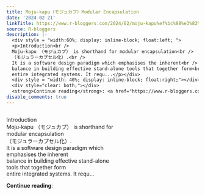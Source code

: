 ```yaml
---
title: Moju-kapu（モジュカプ）Modular Encapsulation
date: '2024-02-21'
linkTitle: https://www.r-bloggers.com/2024/02/moju-kapu%ef%bc%88%e3%83%a2%e3%82%b8%e3%83%a5%e3%82%ab%e3%83%97%ef%bc%89modular-encapsulation/
source: R-bloggers
description: |-
  <div style = "width:60%; display: inline-block; float:left; ">
  <p>Introduction<br />
  Moju-kapu （モジュカプ） is shorthand for modular encapsulation<br />
  （モジュラーカプセル化）.<br />
  It is a software design paradigm which emphasises the inherent<br />
  balance in building effective stand-alone tools that together form<br />
  entire integrated systems. It requ...</p></div>
  <div style = "width: 40%; display: inline-block; float:right;"></div>
  <div style="clear: both;"></div>
  <strong>Continue reading</strong>: <a href="https://www.r-bloggers.com/2024/02/moju-kapu%ef%bc%88%e3%83%a2%e3%82%b8%e3%83%a5 ...
disable_comments: true
---
```

<div style = "width:60%; display: inline-block; float:left; ">
<p>Introduction<br />
Moju-kapu （モジュカプ） is shorthand for modular encapsulation<br />
（モジュラーカプセル化）.<br />
It is a software design paradigm which emphasises the inherent<br />
balance in building effective stand-alone tools that together form<br />
entire integrated systems. It requ...</p></div>
<div style = "width: 40%; display: inline-block; float:right;"></div>
<div style="clear: both;"></div>
<strong>Continue reading</strong>: <a href="https://www.r-bloggers.com/2024/02/moju-kapu%ef%bc%88%e3%83%a2%e3%82%b8%e3%83%a5 ...
